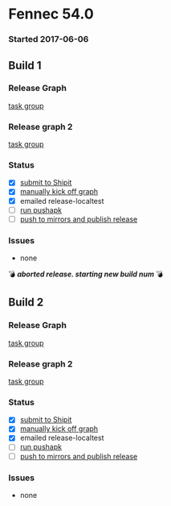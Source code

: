 # Fennec 54.0

### Started 2017-06-06

## Build 1

### Release Graph
[task group](https://tools.taskcluster.net/push-inspector/#/DNyRbnPnTf2eSsedFaZU8A)

### Release graph 2
[task group](https://tools.taskcluster.net/push-inspector/#/nSoK-v5UQ2eQEU3pydoKKw)

### Status
- [x] [submit to Shipit](https://wiki.mozilla.org/Release:Release_Automation_on_Mercurial:Starting_a_Release#Submit_to_Ship_It)
- [x] [manually kick off graph](https://github.com/mozilla/releasewarrior/blob/master/how-tos/fennec-temp-relpro.md#start-off-the-fennec-graph)
- [x] emailed release-localtest
- [ ] [run pushapk](https://github.com/mozilla/releasewarrior/blob/master/how-tos/fennec-temp-relpro.md#run-pushapk-manually)
- [ ] [push to mirrors and publish release](https://github.com/mozilla/releasewarrior/blob/master/how-tos/fennec-temp-relpro.md#steps-after-qa-signed-off)

### Issues
- none

:bomb: _**aborted release. starting new build num**_ :bomb:

## Build 2

### Release Graph
[task group](https://tools.taskcluster.net/push-inspector/#/vO22_FDrSj6RP_NmJXG-Kg)

### Release graph 2
[task group](https://tools.taskcluster.net/push-inspector/#/19vsX0HUSX2FdQtq0PzCYg)

### Status
- [x] [submit to Shipit](https://wiki.mozilla.org/Release:Release_Automation_on_Mercurial:Starting_a_Release#Submit_to_Ship_It)
- [x] [manually kick off graph](https://github.com/mozilla/releasewarrior/blob/master/how-tos/fennec-temp-relpro.md#start-off-the-fennec-graph)
- [x] emailed release-localtest
- [ ] [run pushapk](https://github.com/mozilla/releasewarrior/blob/master/how-tos/fennec-temp-relpro.md#run-pushapk-manually)
- [ ] [push to mirrors and publish release](https://github.com/mozilla/releasewarrior/blob/master/how-tos/fennec-temp-relpro.md#steps-after-qa-signed-off)

### Issues
- none


